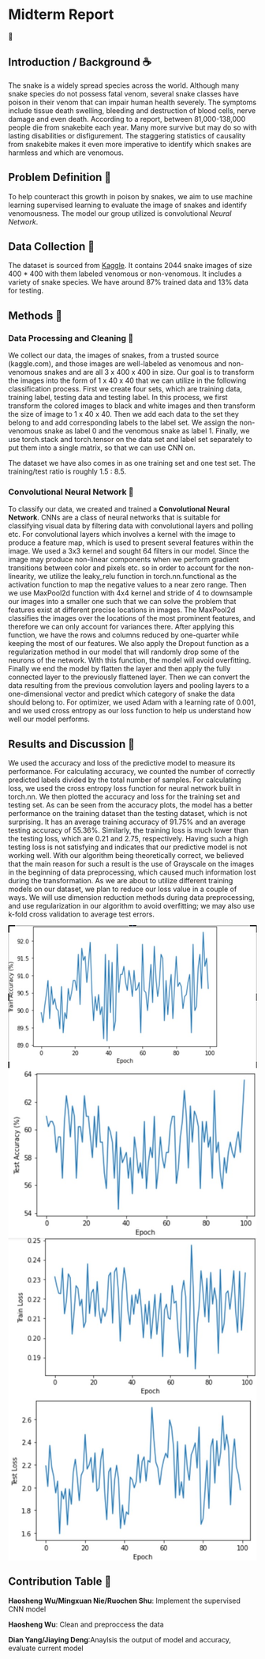 # Midterm Report
🐍
## Introduction / Background ☕
The snake is a widely spread species across the world. Although many snake species do not possess fatal venom, several snake classes have poison in their venom that can impair human health severely. The symptoms include tissue death swelling, bleeding and destruction of blood cells, nerve damage and even death. According to a report, between 81,000-138,000 people die from snakebite each year. Many more survive but may do so with lasting disabilities or disfigurement. The staggering statistics of causality from snakebite makes it even more imperative to identify which snakes are harmless and which are venomous. 

## Problem Definition 🌟
To help counteract this growth in poison by snakes, we aim to use machine learning supervised learning to evaluate the image of snakes and identify venomousness. The model our group utilized is convolutional *Neural Network*.


## Data Collection 🌟
The dataset is sourced from [Kaggle](https://www.kaggle.com/code/mpwolke/venomous-non-venomous). It contains 2044 snake images of size 400 * 400 with them labeled venomous or non-venomous. It includes a variety of snake species. We have around 87% trained data and 13% data for testing.

## Methods 🌟
### Data Processing and Cleaning 🌙
We collect our data, the images of snakes, from a trusted source (kaggle.com), and those images are well-labeled as venomous and non-venomous snakes and are all 3 x 400 x 400 in size.
Our goal is to transform the images into the form of 1 x 40 x 40  that we can utilize in the following classification process.
First we create four sets, which are training data, training label, testing data and testing label. In this process, we first transform the colored images to black and white images and then transform the size of image to 1 x 40 x 40. Then we add each data to the set they belong to and add  corresponding labels to the label set. We assign the non-venomous snake as label 0 and the venomous snake as label 1. Finally, we use torch.stack and torch.tensor on the data set and label set separately to put them into a single matrix, so that we can use CNN on.

The dataset we have also comes in as one training set and one test set. The training/test ratio is roughly 1.5 : 8.5. 

### Convolutional Neural Network 🌙
To classify our data, we created and trained a **Convolutional Neural Network**. 
CNNs are a class of neural networks that is suitable for classifying visual data by filtering data with convolutional layers and polling etc. 
For convolutional layers which involves a kernel with the image to produce a feature map, which is used to present several features within the image. We used a 3x3 kernel and sought 64 filters in our model.
Since the image may produce non-linear components when we perform gradient transitions between color and pixels etc. so in order to account for the non-linearity, we utilize the leaky_relu function in torch.nn.functional as the activation function to map the negative values to a near zero range.
Then we use MaxPool2d function with 4x4 kernel and stride of 4 to downsample our images into a smaller one such that we can solve the problem that features exist at different precise locations in images. The MaxPool2d classifies the images over the locations of the most prominent features, and therefore we can only account for variances there. After applying this function, we have the rows and columns reduced by one-quarter while keeping the most of our features.
We also apply the Dropout function as a regularization method in our model that will randomly drop some of the neurons of the network. With this function, the model will avoid overfitting.
Finally we end the model by flatten the layer and then apply the fully connected layer to the previously flattened layer. Then we can convert the data resulting from the previous convolution layers and pooling layers to a one-dimensional vector and predict which category of snake the data should belong to.
For optimizer, we used Adam with a learning rate of 0.001, and we used cross entropy as our loss function to help us understand how well our model performs.

## Results and Discussion 🌟
We used the accuracy and loss of the predictive model to measure its performance.
For calculating accuracy, we counted the number of correctly predicted labels divided by the total number of samples. For calculating loss, we used the cross entropy loss function for neural network built in torch.nn. We then plotted the accuracy and loss for the training set and testing set.
As can be seen from the accuracy plots, the model has a better performance on the training dataset than the testing dataset, which is not surprising. It has an average training accuracy of 91.75% and an average testing accuracy of 55.36%. Similarly, the training loss is much lower than the testing loss, which are 0.21 and 2.75, respectively. 
Having such a high testing loss is not satisfying and indicates that our predictive model is not working well. With our algorithm being theoretically correct, we believed that the main reason for such a result is the use of Grayscale on the images in the beginning of data preprocessing, which caused much information lost during the transformation. 
As we are about to utilize different training models on our dataset, we plan to reduce our loss value in a couple of ways. We will use dimension reduction methods during data preprocessing, and use regularization in our algorithm to avoid overfitting; we may also use k-fold cross validation to average test errors.



<img src="https://github.com/Isobel0911/Isobel0911.github.io/blob/bdb053fbdf777ad43f335d445606267ca9c144a6/assets/css/Screenshot%202022-11-12%20205712.jpg" style="display: block; margin: auto;" />
<img src="https://github.com/Isobel0911/Isobel0911.github.io/blob/bdb053fbdf777ad43f335d445606267ca9c144a6/assets/css/Screenshot%202022-11-12%20205754.jpg" style="display: block; margin: auto;" />
<img src="https://github.com/Isobel0911/Isobel0911.github.io/blob/bdb053fbdf777ad43f335d445606267ca9c144a6/assets/css/Screenshot%202022-11-12%20205809.jpg" style="display: block; margin: auto;" />
<img src="https://github.com/Isobel0911/Isobel0911.github.io/blob/bdb053fbdf777ad43f335d445606267ca9c144a6/assets/css/Screenshot%202022-11-12%20205821.jpg" style="display: block; margin: auto;" />

## Contribution Table 🌟
**Haosheng Wu/Mingxuan Nie/Ruochen Shu**: Implement the supervised CNN model

**Haosheng Wu**: Clean and preproccess the data

**Dian Yang/Jiaying Deng**:Anaylsis the output of model and accuracy, evaluate current model

